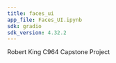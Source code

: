 ```yaml
---
title: faces_ui
app_file: Faces_UI.ipynb
sdk: gradio
sdk_version: 4.32.2
---
```

Robert King C964 Capstone Project